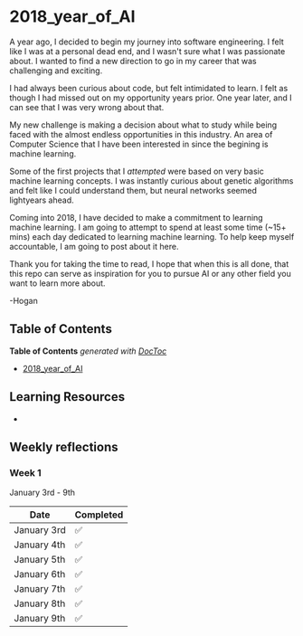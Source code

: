 # 2018_year_of_AI

A year ago, I decided to begin my journey into software engineering. I felt like I was at a personal dead end, and I wasn't sure what I was passionate about. I wanted to find a new direction to go in my career that was challenging and exciting.

I had always been curious about code, but felt intimidated to learn. I felt as though I had missed out on my opportunity years prior. One year later, and I can see that I was very wrong about that.

My new challenge is making a decision about what to study while being faced with the almost endless opportunities in this industry. An area of Computer Science that I have been interested in since the begining is machine learning.

Some of the first projects that I *attempted* were based on very basic machine learning concepts. I was instantly curious about genetic algorithms and felt like I could understand them, but neural networks seemed lightyears ahead.

Coming into 2018, I have decided to make a commitment to learning machine learning. I am going to attempt to spend at least some time (~15+ mins) each day dedicated to learning machine learning. To help keep myself accountable, I am going to post about it here.

Thank you for taking the time to read, I hope that when this is all done, that this repo can serve as inspiration for you to pursue AI or any other field you want to learn more about.

-Hogan


## Table of Contents
<!-- START doctoc generated TOC please keep comment here to allow auto update -->
<!-- DON'T EDIT THIS SECTION, INSTEAD RE-RUN doctoc TO UPDATE -->
**Table of Contents**  *generated with [DocToc](https://github.com/thlorenz/doctoc)*

- [2018_year_of_AI](#2018_year_of_ai)

<!-- END doctoc generated TOC please keep comment here to allow auto update -->

## Learning Resources

-

## Weekly reflections

### Week 1
January 3rd - 9th

| Date          | Completed  |
| ------------- | ---------- |
| January 3rd   | ✅         |
| January 4th   | ✅         |
| January 5th   | ✅         |
| January 6th   | ✅         |
| January 7th   | ✅         |
| January 8th   | ✅         |
| January 9th   | ✅         |
